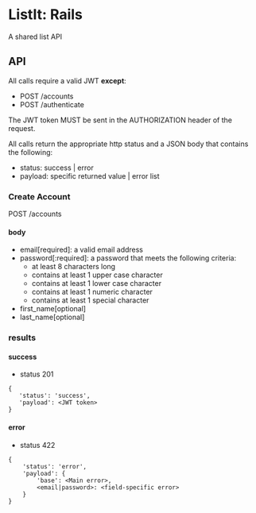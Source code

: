 # ListIt: Rails
A shared list API

[//]: # (* Ruby version:) 

[//]: # (* System dependencies)

[//]: # (* Configuration)

[//]: # (* Database creation)

[//]: # (* Database initialization)

[//]: # (* How to run the test suite)

[//]: # (* Services - job queues, cache servers, search engines, etc.)

[//]: # (* Deployment instructions)

## API
All calls require a valid JWT **except**:
* POST /accounts
* POST /authenticate

The JWT token MUST be sent in the AUTHORIZATION header of the request.

All calls return the appropriate http status and a JSON body that contains the following:
* status: success | error
* payload: specific returned value | error list

### Create Account
POST /accounts
#### body

* email[required]: a valid email address
* password[:required]: a password that meets the following criteria:
    * at least 8 characters long
    * contains at least 1 upper case character
    * contains at least 1 lower case character
    * contains at least 1 numeric character
    * contains at least 1 special character
* first_name[optional]
* last_name[optional]
### results

#### success
* status 201
```
{
   'status': 'success',
   'payload': <JWT token>
} 
```
#### error
* status 422
```
{
    'status': 'error',
    'payload': {
        'base': <Main error>,
        <email|password>: <field-specific error>
    }
}
```
